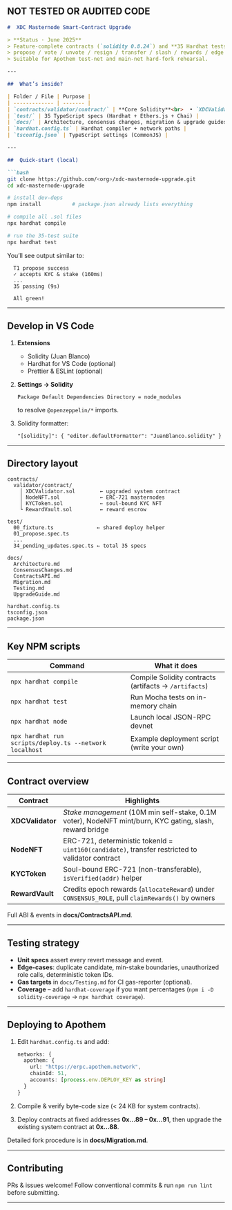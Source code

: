 NOT TESTED OR AUDITED CODE
---

````markdown
#  XDC Masternode Smart-Contract Upgrade

> **Status · June 2025**  
> Feature-complete contracts (`solidity 0.8.24`) and **35 Hardhat tests** covering
> propose / vote / unvote / resign / transfer / slash / rewards / edge cases.  
> Suitable for Apothem test-net and main-net hard-fork rehearsal.

---

##  What’s inside?

| Folder / File | Purpose |
| ------------- | ------- |
| `contracts/validator/contract/` | **Core Solidity**<br>  • `XDCValidator.sol` – system contract (stake ledger)<br>  • `NodeNFT.sol` – ERC-721 tokenises masternodes<br>  • `KYCToken.sol` – soul-bound KYC proof<br>  • `RewardVault.sol` – escrows & pays epoch rewards |
| `test/` | 35 TypeScript specs (Hardhat + Ethers.js + Chai) |
| `docs/` | Architecture, consensus changes, migration & upgrade guides |
| `hardhat.config.ts` | Hardhat compiler + network paths |
| `tsconfig.json` | TypeScript settings (CommonJS) |

---

##  Quick-start (local)

```bash
git clone https://github.com/<org>/xdc-masternode-upgrade.git
cd xdc-masternode-upgrade

# install dev-deps
npm install          # package.json already lists everything

# compile all .sol files
npx hardhat compile

# run the 35-test suite
npx hardhat test
````

You’ll see output similar to:

```
  T1 propose success
  ✓ accepts KYC & stake (160ms)
  ...
  35 passing (9s)

  All green!
```

---

##  Develop in VS Code

1. **Extensions**

   * Solidity (Juan Blanco)
   * Hardhat for VS Code (optional)
   * Prettier & ESLint (optional)

2. **Settings → Solidity**

   ```
   Package Default Dependencies Directory = node_modules
   ```

   to resolve `@openzeppelin/*` imports.

3. Solidity formatter:

   ```
   "[solidity]": { "editor.defaultFormatter": "JuanBlanco.solidity" }
   ```

---

##  Directory layout

```
contracts/
  validator/contract/
    │ XDCValidator.sol        ← upgraded system contract
    │ NodeNFT.sol             ← ERC-721 masternodes
    │ KYCToken.sol            ← soul-bound KYC NFT
    └ RewardVault.sol         ← reward escrow

test/
  00_fixture.ts              ← shared deploy helper
  01_propose.spec.ts
  ...
  34_pending_updates.spec.ts ← total 35 specs

docs/
  Architecture.md
  ConsensusChanges.md
  ContractsAPI.md
  Migration.md
  Testing.md
  UpgradeGuide.md

hardhat.config.ts
tsconfig.json
package.json
```

---

##  Key NPM scripts

| Command                                                 | What it does                                          |
| ------------------------------------------------------- | ----------------------------------------------------- |
| `npx hardhat compile`                                   | Compile Solidity contracts (artifacts → `/artifacts`) |
| `npx hardhat test`                                      | Run Mocha tests on in-memory chain                    |
| `npx hardhat node`                                      | Launch local JSON-RPC devnet                          |
| `npx hardhat run scripts/deploy.ts --network localhost` | Example deployment script (write your own)            |

---

##  Contract overview

| Contract         | Highlights                                                                                               |
| ---------------- | -------------------------------------------------------------------------------------------------------- |
| **XDCValidator** | *Stake management* (10M min self-stake, 0.1M voter), NodeNFT mint/burn, KYC gating, slash, reward bridge |
| **NodeNFT**      | ERC-721, deterministic tokenId = `uint160(candidate)`, transfer restricted to validator contract         |
| **KYCToken**     | Soul-bound ERC-721 (non-transferable), `isVerified(addr)` helper                                         |
| **RewardVault**  | Credits epoch rewards (`allocateReward`) under `CONSENSUS_ROLE`, pull `claimRewards()` by owners         |

Full ABI & events in **docs/ContractsAPI.md**.

---

##  Testing strategy

* **Unit specs** assert every revert message and event.
* **Edge-cases**: duplicate candidate, min-stake boundaries, unauthorized role calls, deterministic token IDs.
* **Gas targets** in `docs/Testing.md` for CI gas-reporter (optional).
* **Coverage** – add `hardhat-coverage` if you want percentages (`npm i -D solidity-coverage` → `npx hardhat coverage`).

---

##  Deploying to Apothem

1. Edit `hardhat.config.ts` and add:

   ```ts
   networks: {
     apothem: {
       url: "https://erpc.apothem.network",
       chainId: 51,
       accounts: [process.env.DEPLOY_KEY as string]
     }
   }
   ```

2. Compile & verify byte-code size (< 24 KB for system contracts).

3. Deploy contracts at fixed addresses **0x…89 – 0x…91**, then upgrade the
   existing system contract at **0x…88**.

Detailed fork procedure is in **docs/Migration.md**.

---

##  Contributing

PRs & issues welcome!
Follow conventional commits & run `npm run lint` before submitting.

---

